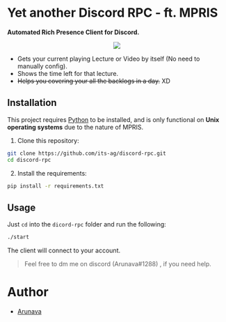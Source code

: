 # Yet another Discord RPC - ft. MPRIS

**Automated Rich Presence Client for Discord.**

<p align="center">
  <img src="https://user-images.githubusercontent.com/102473837/214918576-1923c337-2260-40b7-813a-895708ba913e.png" />
</p>

- Gets your current playing Lecture or Video by itself (No need to manually config).
- Shows the time left for that lecture.
- ~~Helps you covering your all the backlogs in a day.~~ XD

## Installation

This project requires [Python](https://python.org) to be installed, and is only functional on **Unix operating systems** due to the nature of MPRIS.

1. Clone this repository:

```bash
git clone https://github.com/its-ag/discord-rpc.git
cd discord-rpc
```

2. Install the requirements:

```bash
pip install -r requirements.txt
```

## Usage

Just `cd` into the `dicord-rpc` folder and run the following:

```bash
./start
```

The client will connect to your account.

> Feel free to dm me on discord (Arunava#1288) , if you need help.

# Author 

- [Arunava](https://arunava.tech)

